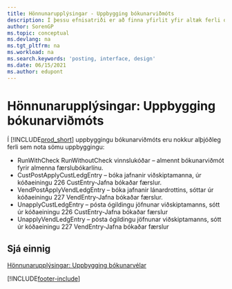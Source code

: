 ```yaml
---
title: Hönnunarupplýsingar - Uppbygging bókunarviðmóts
description: Í þessu efnisatriði er að finna yfirlit yfir altæk ferli og hönnunarupplýsingar í uppbyggingu bókunarviðmóts.
author: SorenGP
ms.topic: conceptual
ms.devlang: na
ms.tgt_pltfrm: na
ms.workload: na
ms.search.keywords: 'posting, interface, design'
ms.date: 06/15/2021
ms.author: edupont
---
```

# Hönnunarupplýsingar: Uppbygging bókunarviðmóts
Í [!INCLUDE[prod_short](includes/prod_short.md)] uppbyggingu bókunarviðmóts eru nokkur alþjóðleg ferli sem nota sömu uppbyggingu:  
  
* RunWithCheck RunWithoutCheck vinnslukóðar – almennt bókunarviðmót fyrir almenna færslubókarlínu.  
* CustPostApplyCustLedgEntry – bóka jafnanir viðskiptamanna, úr kóðaeiningu 226 CustEntry-Jafna bókaðar færslur.  
* VendPostApplyVendLedgEntry – bóka jafnanir lánardrottins, sóttar úr kóðaeiningu 227 VendEntry-Jafna bókaðar færslur.  
* UnapplyCustLedgEntry – pósta ógildingu jöfnunar viðskiptamanns, sótt úr kóðaeiningu 226 CustEntry-Jafna bókaðar færslur  
* UnapplyVendLedgEntry – pósta ógildingu jöfnunar viðskiptamanns, sótt úr kóðaeiningu 227 VendEntry-Jafna bókaðar færslur  
  
## Sjá einnig  
[Hönnunarupplýsingar: Uppbygging bókunarvélar](design-details-posting-engine-structure.md)

[!INCLUDE[footer-include](includes/footer-banner.md)]
